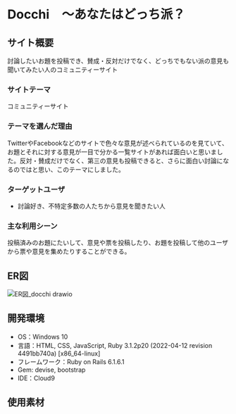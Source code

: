 # **Docchi**　～あなたはどっち派？




## サイト概要  
討論したいお題を投稿でき、賛成・反対だけでなく、どっちでもない派の意見も聞いてみたい人のコミュニティーサイト

### サイトテーマ  
コミュニティーサイト

### テーマを選んだ理由  
TwitterやFacebookなどのサイトで色々な意見が述べられているのを見ていて、お題とそれに対する意見が一目で分かる一覧サイトがあれば面白いと思いました。反対・賛成だけでなく、第三の意見も投稿できると、さらに面白い討論になるのではと思い、このテーマにしました。

### ターゲットユーザ
- 討論好き、不特定多数の人たちから意見を聞きたい人

### 主な利用シーン  
投稿済みのお題にたいして、意見や票を投稿したり、お題を投稿して他のユーザから票や意見を集めたりすることができる。 

## ER図
![ER図_docchi drawio](https://user-images.githubusercontent.com/106795266/182377606-50ecdd10-ff16-469d-8412-fe88f8787999.png)

  
## 開発環境  
- OS：Windows 10
- 言語：HTML, CSS, JavaScript, Ruby 3.1.2p20 (2022-04-12 revision 4491bb740a) [x86_64-linux]
- フレームワーク：Ruby on Rails 6.1.6.1
- Gem: devise, bootstrap
- IDE：Cloud9


## 使用素材

